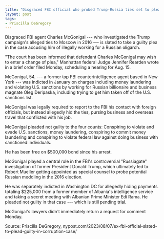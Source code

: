 ```yaml
---
title: "Disgraced FBI official who probed Trump-Russia ties set to plead guilty to illegally working for Russian oligarch"
layout: post
tags:
- Priscilla DeGregory
---
```


Disgraced FBI agent Charles McGonigal --- who investigated the Trump campaign's alleged ties to Moscow in 2016 --- is slated to take a guilty plea in the case accusing him of illegally working for a Russian oligarch.

"The court has been informed that defendant Charles McGonigal may wish to enter a change of plea," Manhattan federal Judge Jennifer Rearden wrote in a brief order filed Monday, scheduling a hearing for Aug. 15.

McGonigal, 54, --- a former top FBI counterintelligence agent based in New York --- was indicted in January on charges including money laundering and violating U.S. sanctions by working for Russian billionaire and business magnate Oleg Deripaska, including trying to get him taken off of the U.S. sanctions list.

McGonigal was legally required to report to the FBI his contact with foreign officials, but instead allegedly hid the ties, pursing business and overseas travel that conflicted with his job.

McGonigal pleaded not guilty to the four counts: Conspiring to violate and evade U.S. sanctions, money laundering, conspiring to commit money laundering and conspiring to violate federal law against doing business with sanctioned individuals.

He has been free on $500,000 bond since his arrest.

McGonigal played a central role in the FBI's controversial "Russiagate" investigation of former President Donald Trump, which ultimately led to Robert Mueller getting appointed as special counsel to probe potential Russian meddling in the 2016 election.

He was separately indicted in Washington DC for allegedly hiding payments totaling $225,000 from a former member of Albania's intelligence service and taking a secret meeting with Albanian Prime Minister Edi Rama. He pleaded not guilty in that case --- which is still pending trial.

McGonigal's lawyers didn't immediately return a request for comment Monday.

Source: Priscilla DeGregory, nypost.com/2023/08/07/ex-fbi-official-slated-to-plead-guilty-in-corruption-case/
